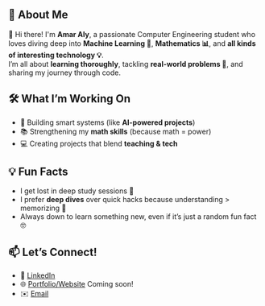 ## 🚀 About Me  
👋 Hi there! I'm **Amar Aly**, a passionate Computer Engineering student who loves diving deep into **Machine Learning 🤖**, **Mathematics 📊**, and **all kinds of interesting technology 💡**.  
I’m all about **learning thoroughly**, tackling **real-world problems 📁**, and sharing my journey through code.  

## 🛠️ What I’m Working On  
- 🤯 Building smart systems (like **AI-powered projects**)  
- 📚 Strengthening my **math skills** (because math = power)  
- 💻 Creating projects that blend **teaching & tech**  

## 💡 Fun Facts  
- I get lost in deep study sessions 🧠
- I prefer **deep dives** over quick hacks because understanding > memorizing 🚀
- Always down to learn something new, even if it’s just a random fun fact 🤓  

## 📫 Let’s Connect!  
- 💼 [LinkedIn](https://www.linkedin.com/in/amar-yasser-fayad/)  
- 🌐 [Portfolio/Website](#) Coming soon!  
- ✉️ [Email](mailto:amaraly304@gmail.com)  
